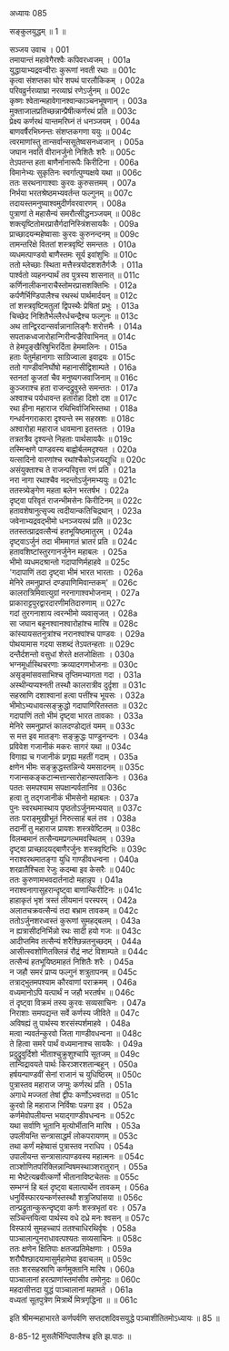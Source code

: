 अध्यायः 085

सङ्कुलयुद्धम् ॥ 1 ॥

सञ्जय उवाच ।	001  
तमायान्तं महावेगैरश्वैः कपिवरध्वजम् ।	001a  
युद्धायाभ्यद्रवन्वीराः कुरूणां नवती रथाः ॥	001c  
कृत्वा संशप्तका घोरं शपथं पारलौकिकम् ।	002a  
परिवव्रुर्नरव्याघ्रा नरव्याघ्रं रणेऽर्जुनम् ॥	002c  
कृष्णः श्वेतान्महावेगानश्वान्काञ्चनभूषणान् ।	003a  
मुक्ताजालप्रतिच्छन्नान्प्रैषीत्कर्णरथं प्रति ॥	003c  
प्रेक्ष्य कर्णरथं यान्तमरिघ्नं तं धनञ्जयम् ।	004a  
बाणवर्षैरभिघ्नन्तः संशप्तकगणा ययुः ॥	004c  
त्वरमाणांस्तु तान्सर्वान्ससूतेष्वसनध्वजान् ।	005a  
जघान नवतिं वीरानर्जुनो निशितैः शरैः ॥	005c  
तेऽपतन्त हता बाणैर्नानारूपैः किरीटिना ।	006a  
विमानेभ्यः सुकृतिनः स्वर्गात्पुण्यक्षये यथा ॥	006c  
ततः सरथनागाश्वाः कुरवः कुरुसत्तमम् ।	007a  
निर्भया भरतश्रेष्ठमभ्यवर्तन्त फल्गुनम् ॥	007c  
तदायस्तमनुष्याश्वमुदीर्णवरवारणम् ।	008a  
पुत्राणां ते महासैन्यं समरौत्सीद्धनञ्जयम् ॥	008c  
शक्त्यृष्टितोमरप्रासैर्गदानिस्त्रिंशसायकैः ।	009a  
प्राच्छादयन्महेष्वासाः कुरवः कुरुनन्दनम् ॥	009c  
तामन्तरिक्षे विततां शस्त्रवृष्टिं समन्ततः ।	010a  
व्यधमत्पाण्डवो बाणैस्तमः सूर्य इवांशुभिः ॥	010c  
ततो म्लेच्छाः स्थिता मत्तैस्त्रयोदशशतैर्गजैः ।	011a  
पार्श्वतो व्यहनन्पार्थं तव पुत्रस्य शासनात् ॥	011c  
कर्णिनालीकनाराचैस्तोमरप्रासशक्तिभिः ।	012a  
कर्पणैर्भिण्डिपालैश्च रथस्थं पार्थमार्दयन् ॥	012c  
तां शस्त्रवृष्टिमतुलां द्विपस्थैः प्रेषितां प्रभुः ।	013a  
चिच्छेद निशितैर्भल्लैरर्धचन्द्रैश्च फल्गुनः ॥	013c  
अथ तान्द्विरदान्सर्वान्नानालिङ्गैः शरोत्तमैः ।	014a  
सपताकध्वजारोहान्गिरीन्वज्रैरिवाभिनत् ॥	014c  
ते हेमपुङ्खैरिषुभिरर्दिता हेममालिनः ।	015a  
हताः पेतुर्महानागाः साग्रिज्वाला इवाद्रयः ॥	015c  
ततो गाण्डीवनिर्घोषो महानासीद्विशाम्पते ।	016a  
स्तनतां कूजतां चैव मनुष्यगजवाजिनाम् ॥	016c  
कुञ्जराश्च हता राजन्दद्रुवुस्ते समन्ततः ।	017a  
अश्वाश्च पर्यधावन्त हतारोहा दिशो दश ॥	017c  
रथा हीना महाराज रथिभिर्वाजिभिस्तथा ।	018a  
गन्धर्वनगराकारा दृश्यन्ते स्म सहस्रशः ॥	018c  
अश्वारोहा महाराज धावमाना इतस्ततः ।	019a  
तत्रतत्रैव दृश्यन्ते निहताः पार्थसायकैः ॥	019c  
तस्मिन्क्षणे पाण्डवस्य बाह्वोर्बलमदृश्यत ।	020a  
यत्सादिनो वारणांश्च रथांश्चैकोऽजयद्युधि ॥	020c  
असंयुक्ताश्च ते राजन्परिवृत्ता रणं प्रति ।	021a  
नरा नागा रथाश्चैव नदन्तोऽर्जुनमभ्ययुः ॥	021c  
ततस्त्र्येङ्गेण महता बलेन भरतर्षभ ।	022a  
दृष्ट्वा परिवृतं राजन्भीमसेनः किरीटिनम् ॥	022c  
हतावशेषानुत्सृज्य त्वदीयान्कतिचिद्रथान् ।	023a  
जवेनाभ्यद्रवद्भीमो धनञ्जयरथं प्रति ॥	023c  
ततस्तत्प्राद्रवत्सैन्यं हतभूयिष्ठमातुरम् ।	024a  
दृष्ट्वाऽर्जुनं तदा भीममागतं भ्रातरं प्रति ॥	024c  
हतावशिष्टांस्तुरगानर्जुनेन महाबलः ।	025a  
भीमो व्यधमदश्रान्तो गदापाणिर्महाहवे ॥	025c  
\'गदापाणिं तदा दृष्ट्वा भीमं भारत भारताः ।	026a  
मेनिरे तमनुप्राप्तं दण्डपाणिमिवान्तकम्\' ॥	026c  
कालरात्रिमिवात्युग्रां नरनागाश्वभोजनाम् ।	027a  
प्राकाराट्टपुरद्वारदारणीमतिदारुणाम् ॥	027c  
गदां तुरगनाशाय त्वरन्भीमो व्यवासृजत् ।	028a  
सा जघान बहूनश्वानश्वारोहांश्च मारिष ॥	028c  
कांस्यायसतनुत्रांश्च नरानश्वांश्च पाण्डवः ।	029a  
पोथयामास गदया सशब्दं तेऽपतन्हताः ॥	029c  
दन्तैर्दशन्तो वसुधां शेरते क्षतजोक्षिताः ।	030a  
भग्नमूर्धास्थिचरणाः क्रव्यादगणभोजनाः ॥	030c  
असृङ्मांसवसाभिश्च तृप्तिमभ्यागता गदा ।	031a  
अस्थीन्यप्यश्नती तस्थौ कालरात्रीव दुर्दृशा ॥	031c  
सहस्राणि दशाश्वानां हत्वा पत्तींश्च भूयसः ।	032a  
भीमोऽभ्यधावत्सङ्क्रुद्धो गदापाणिरितस्ततः ॥	032c  
गदापाणिं ततो भीमं दृष्ट्वा भारत तावकाः ।	033a  
मेनिरे समनुप्राप्तं कालदण्डोद्यतं यमम् ॥	033c  
स मत्त इव मातङ्गः सङ्क्रुद्धः पाण्डुनन्दनः ।	034a  
प्रविवेश गजानीकं मकरः सागरं यथा ॥	034c  
विगाह्य च गजानीकं प्रगृह्य महतीं गदाम् ।	035a  
क्षणेन भीमः सङ्क्रुद्धस्तन्निन्ये यमसादनम् ॥	035c  
गजान्सकङ्कटान्मत्तान्सारोहान्सपताकिनः ।	036a  
पततः समपश्याम सपक्षान्पर्वतानिव ॥	036c  
हत्वा तु तद्गजानीकं भीमसेनो महाबलः ।	037a  
पुनः स्वरथमास्थाय पृष्ठतोऽर्जुनमभ्ययात् ॥	037c  
ततः पराङ्मुखीभूतं निरुत्साहं बलं तव ।	038a  
तदानीं तु महाराज प्रायशः शस्त्रवेष्टितम् ॥	038c  
विलम्बमानं तत्सैन्यमप्रगल्भमवस्थितम् ।	039a  
दृष्ट्वा प्राच्छादयद्बाणैरर्जुनः शस्त्रवृष्टिभिः ॥	039c  
नराश्वरथमातङ्गा युधि गाण्डीवधन्वना ।	040a  
शरव्रातैश्चिता रेजुः कदम्बा इव केसरैः ॥	040c  
ततः कुरुणामभवदार्तनादो महान्नृप ।	041a  
नराश्वनागासुहरान्दृष्ट्वा बाणान्किरीटिनः ॥	041c  
हाहाकृतं भृशं त्रस्तं लीयमानं परस्परम् ।	042a  
अलातचक्रवत्सैन्यं तदा बभ्राम तावकम् ॥	042c  
ततोऽर्जुनशरध्वस्तं कुरूणां सुमहद्बलम् ।	043a  
न ह्यत्रासीदनिर्भिन्नो रथः सादी हयो गजः ॥	043c  
आदीप्तमिव तत्सैन्यं शरैश्छिन्नतनुच्छदम् ।	044a  
आसीत्स्वशोणितक्लिन्नं रौद्रं नष्टं विशाम्पते ॥	044c  
तत्सैन्यं हतभूयिष्ठमाहतं निशितैः शरैः ।	045a  
न जहौ समरं प्राप्य फल्गुनं शत्रुतापनम् ॥	045c  
तत्राद्भुतमपश्याम कौरवाणां पराक्रमम् ।	046a  
वध्यमानोऽपि यत्पार्थं न जहौ भरतर्षभ ॥	046c  
तं दृष्ट्वा विक्रमं तस्य कुरवः सव्यसाचिनः ।	047a  
निराशाः समपद्यन्त सर्वे कर्णस्य जीविते ॥	047c  
अविषह्यं तु पार्थस्य शरसंस्पर्शमाहवे ।	048a  
मत्वा न्यवर्तन्कुरवो जिता गाण्डीवधन्वना ॥	048c  
ते हित्वा समरे पार्थं वध्यमानाश्च सायकैः ।	049a  
प्रदुद्रुवुर्दिशो भीताश्चुक्रुशुश्चापि सूतजम् ॥	049c  
तान्विद्रावयते पार्थः किरञ्शरशतान्बहून् ।	050a  
हर्षयन्पाण्डवीं सेनां राजानं च युधिष्ठिरम् ॥	050c  
पुत्रास्तव महाराज जग्मुः कर्णरथं प्रति ।	051a  
अगाधे मज्जतां तेषां द्वीपः कर्णोऽभवत्तदा ॥	051c  
कुरवो हि महाराज निर्विषाः पन्नगा इव ।	052a  
कर्णमेवोपलीयन्त भयाद्गाण्डीवधन्वनः ॥	052c  
यथा सर्वाणि भूतानि मृत्योर्भीतानि मारिष ।	053a  
उपलीयन्ति सन्त्रासाद्धर्मं लोकपरायणम् ॥	053c  
तथा कर्णं महेष्वासं पुत्रास्तव नराधिप ।	054a  
उपालीयन्त सन्त्रासात्पाण्डवस्य महात्मनः ॥	054c  
ताञ्शोणितपरिक्लिन्नान्विषमस्थाञ्शरातुरान् ।	055a  
मा भैष्टेत्यब्रवीत्कर्णो भीतानाविष्टचेतसः ॥	055c  
सम्भग्नं हि बलं दृष्ट्वा बलात्पार्थेन तावकम् ।	056a  
धनुर्विस्फारयन्कर्णस्तस्थौ शत्रुजिघांसया ॥	056c  
तान्प्रद्रुतान्कुरून्दृष्ट्वा कर्णः शस्त्रभृतां वरः ।	057a  
सञ्चिन्तयित्वा पार्थस्य वधे दध्रे मनः श्वसन् ॥	057c  
विस्फार्य सुमहच्चापं ततश्चाधिरथिर्वृषः ।	058a  
पाञ्चालान्पुनराधावत्पश्यतः सव्यसाचिनः ॥	058c  
ततः क्षणेन क्षितिपाः क्षतजप्रतिमेक्षणाः ।	059a  
शरौघैश्छादयामासुर्महामेघा इवाचलम् ॥	059c  
ततः शरसहस्राणि कर्णमुक्तानि मारिष ।	060a  
पाञ्चालानां हरत्प्राणांस्तमांसीव तमोनुदः ॥	060c  
महदासीत्तदा युद्धं पाञ्चालानां महामते ।	061a  
वध्यतां सूतपुत्रेण मित्रार्थे मित्रगृद्धिना ॥ ॥	061c  

इति श्रीमन्महाभारते कर्णपर्वणि सप्तदशदिवसयुद्धे पञ्चाशीतितमोऽध्यायः ॥ 85 ॥

8-85-12 मुसलैर्भिन्दिपालैश्च इति झ.पाठः ॥
